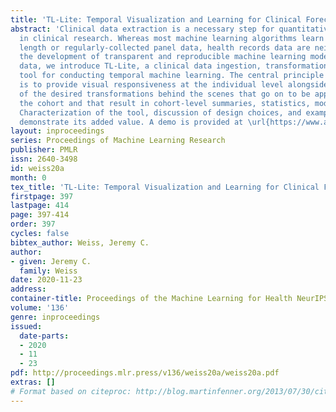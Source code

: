 ```yaml
---
title: 'TL-Lite: Temporal Visualization and Learning for Clinical Forecasting'
abstract: 'Clinical data extraction is a necessary step for quantitative analysis
  in clinical research. Whereas most machine learning algorithms learn from fixed
  length or regularly-collected panel data, health records data are neither. To facilitate
  the development of transparent and reproducible machine learning models from such
  data, we introduce TL-Lite, a clinical data ingestion, transformation, and visualization
  tool for conducting temporal machine learning. The central principle behind TL-Lite
  is to provide visual responsiveness at the individual level alongside management
  of the desired transformations behind the scenes that go on to be applied throughout
  the cohort and that result in cohort-level summaries, statistics, models and predictions.
  Characterization of the tool, discussion of design choices, and examples of use
  demonstrate its added value. A demo is provided at \url{https://www.andrew.cmu.edu/user/jweiss2/viz.html}. '
layout: inproceedings
series: Proceedings of Machine Learning Research
publisher: PMLR
issn: 2640-3498
id: weiss20a
month: 0
tex_title: 'TL-Lite: Temporal Visualization and Learning for Clinical Forecasting'
firstpage: 397
lastpage: 414
page: 397-414
order: 397
cycles: false
bibtex_author: Weiss, Jeremy C.
author:
- given: Jeremy C.
  family: Weiss
date: 2020-11-23
address: 
container-title: Proceedings of the Machine Learning for Health NeurIPS Workshop
volume: '136'
genre: inproceedings
issued:
  date-parts:
  - 2020
  - 11
  - 23
pdf: http://proceedings.mlr.press/v136/weiss20a/weiss20a.pdf
extras: []
# Format based on citeproc: http://blog.martinfenner.org/2013/07/30/citeproc-yaml-for-bibliographies/
---
```

